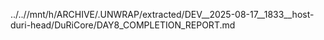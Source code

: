 ../..//mnt/h/ARCHIVE/.UNWRAP/extracted/DEV__2025-08-17__1833__host-duri-head/DuRiCore/DAY8_COMPLETION_REPORT.md